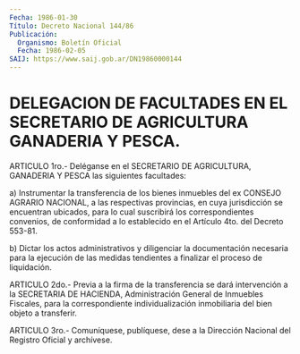 ```yaml
---
Fecha: 1986-01-30
Título: Decreto Nacional 144/86
Publicación:
  Organismo: Boletín Oficial
  Fecha: 1986-02-05
SAIJ: https://www.saij.gob.ar/DN19860000144
---
```

# DELEGACION DE FACULTADES EN EL SECRETARIO DE AGRICULTURA GANADERIA Y PESCA.

<a id="1"></a>
ARTICULO  1ro.-  Deléganse  en  el  SECRETARIO DE AGRICULTURA, GANADERIA Y PESCA las siguientes facultades:

a) Instrumentar la transferencia de los bienes  inmuebles  del  ex CONSEJO  AGRARIO  NACIONAL,  a  las respectivas provincias, en cuya jurisdicción se encuentran ubicados,  para  lo  cual suscribirá los correspondientes convenios, de conformidad a lo establecido  en  el Artículo 4to. del Decreto 553-81.

b) Dictar los actos administrativos y diligenciar la documentación    necesaria    para  la  ejecución  de  las  medidas tendientes a finalizar el proceso de liquidación.

<a id="2"></a>
ARTICULO  2do.-  Previa a la firma de la transferencia se dará intervención a la SECRETARIA  DE  HACIENDA,  Administración General de  Inmuebles  Fiscales, para la correspondiente  individualización inmobiliaria del bien objeto a transferir.

<a id="3"></a>
ARTICULO  3ro.-  Comuníquese,  publíquese, dese a la Dirección Nacional del Registro Oficial y archívese.